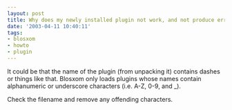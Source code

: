 ```yaml
---
layout: post
title: Why does my newly installed plugin not work, and not produce errors either?
date: '2003-04-11 10:40:11'
tags:
- blosxom
- howto
- plugin
---
```



It could be that the name of the plugin (from unpacking it) contains dashes or things like that. Blosxom only loads plugins whose names contain alphanumeric or underscore characters (i.e. A-Z, 0-9, and _).

Check the filename and remove any offending characters.



